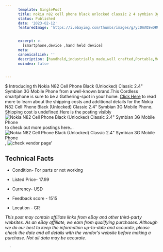 ```yaml
---
      template: SinglePost
      title: nokia n82 cell phone black unlocked classic 2 4 symbian 3g mobile phone
      status: Published
      date: '2023-02-12'
      featuredImage: 'https://i.ebayimg.com/thumbs/images/g/yc0AAOSwDR9j5xsz/s-l225.jpg'
       

      excerpt: >-
        [smartphone,device ,hand held device]
      meta:
      canonicalLink: ''
      description: [handheld,industrially made,well crafted,Portable,Mobile,Compact,Convenient,Lightweight,Maneuverable,Man-portable,Miniature,Carriable,Hand-held,Light,Holdable,Transportable,Mobile device,Pocket-sized,On-the-go,Wireless,Cordless,Compact size,Convenient size, smartphone,device ,hand held device]
      noindex: false
      

---
```

$
      Introducing th Nokia N82 Cell Phone Black (Unlocked) Classic 2.4" Symbian 3G Mobile Phone from a well-known brand.This Cordless smartphone is sure to be a Gathering-spot in your home. [Click Here](https://www.ebay.com/itm/225416722633?hash=item347be238c9%3Ag%3Ayc0AAOSwDR9j5xsz&mkevt=1&mkcid=1&mkrid=711-53200-19255-0&campid=%253CePNCampaignId%253E&customid=%253CreferenceId%253E&toolid=10049) to read more to learn about the shipping costs and additional details for the Nokia N82 Cell Phone Black (Unlocked) Classic 2.4" Symbian 3G Mobile Phone. Shipping cost is undefined.Here is the posting visibly ![Nokia N82 Cell Phone Black (Unlocked) Classic 2.4" Symbian 3G Mobile Phone](https://i.ebayimg.com/thumbs/images/g/yc0AAOSwDR9j5xsz/s-l225.jpg) to check out more postings here... ![Nokia N82 Cell Phone Black (Unlocked) Classic 2.4" Symbian 3G Mobile Phone](https://i.ebayimg.com/images/g/yc0AAOSwDR9j5xsz/s-l1600.jpg), ![check vendor page](https://origin-galleryplus.ebayimg.com/ws/web/225416722633_2_0_1/225x225.jpg,https://origin-galleryplus.ebayimg.com/ws/web/225416722633_3_0_1/225x225.jpg,https://origin-galleryplus.ebayimg.com/ws/web/225416722633_4_0_1/225x225.jpg,https://origin-galleryplus.ebayimg.com/ws/web/225416722633_5_0_1/225x225.jpg,https://origin-galleryplus.ebayimg.com/ws/web/225416722633_6_0_1/225x225.jpg,https://origin-galleryplus.ebayimg.com/ws/web/225416722633_7_0_1/225x225.jpg,https://origin-galleryplus.ebayimg.com/ws/web/225416722633_8_0_1/225x225.jpg,https://origin-galleryplus.ebayimg.com/ws/web/225416722633_9_0_1/225x225.jpg,https://origin-galleryplus.ebayimg.com/ws/web/225416722633_10_0_1/225x225.jpg,https://origin-galleryplus.ebayimg.com/ws/web/225416722633_11_0_1/225x225.jpg,https://origin-galleryplus.ebayimg.com/ws/web/225416722633_12_0_1/225x225.jpg)'

      

 ## Technical Facts 



     
      

 - Condition- For parts or not working 


      

 - Listed Price- 17.99 


      

 - Currency- USD 


      

 - Feedback score - 1515 


      

 - Location - GR 


      
      

 *_This post may contain affiliate links from eBay and other third-party websites. As an eBay affiliate, we earn from qualifying purchases. Although we do our best to keep the information up-to-date and accurate, please check the date and all details with the vendor's website before making a purchase. Not all data may be accurate._*




      -
